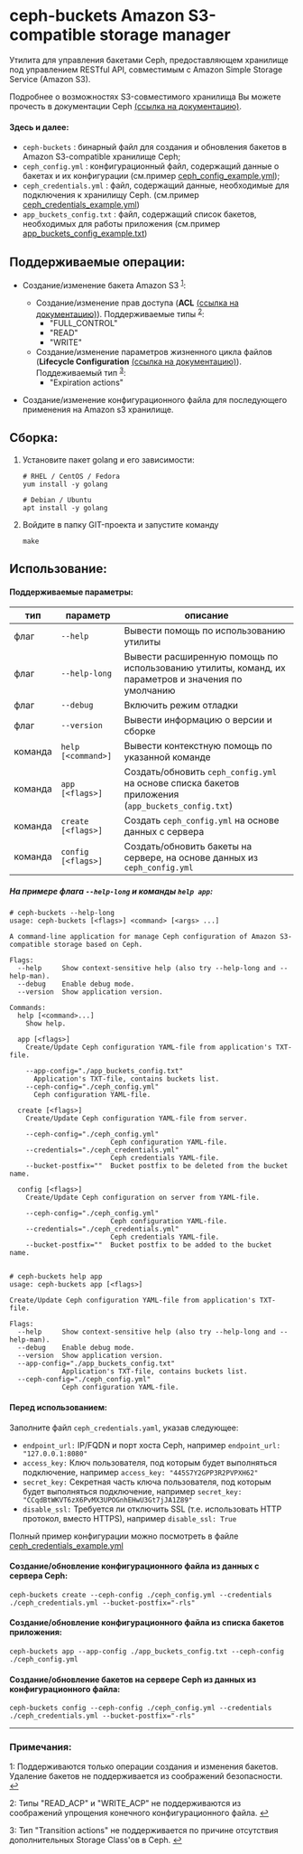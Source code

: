 # ceph-buckets Amazon S3-compatible storage manager

Утилита для управления бакетами Ceph, предоставляющем хранилище под управлением RESTful API, совместимым с Amazon Simple Storage Service (Amazon S3).

Подробнее о возможностях S3-совместимого хранилища Вы можете прочесть в документации Ceph [(ссылка на документацию)](https://docs.ceph.com/en/latest/radosgw/s3/#).

#### Здесь и далее:

- `ceph-buckets`
    : бинарный файл для создания и обновления бакетов в Amazon S3-compatible хранилище Ceph;
- `ceph_config.yml`
    : конфигурационный файл, содержащий данные о бакетах и их конфигурации (см.пример [ceph_config_example.yml](./ceph_config_example.yml));
- `ceph_credentials.yml`
    : файл, содержащий данные, необходимые для подключения к хранилищу Ceph. (см.пример [ceph_credentials_example.yml](./ceph_credentials_example.yml))
- `app_buckets_config.txt`
    : файл, содержащий список бакетов, необходимых для работы приложения (см.пример [app_buckets_config_example.txt](./app_buckets_config_example.txt))

## Поддерживаемые операции:

- Создание/изменение бакета Amazon S3 <sup id="a1">[1](#f1)</sup>:
    - Создание/изменение прав доступа (**ACL** [(ссылка на документацию)](https://docs.aws.amazon.com/AmazonS3/latest/userguide/acl-overview.html#permissions)). Поддерживаемые типы <sup id="a2">[2](#f2)</sup>:
        - "FULL_CONTROL"
        - "READ"
        - "WRITE"
    - Создание/изменение параметров жизненного цикла файлов (**Lifecycle Configuration** [(ссылка на документацию)](https://docs.aws.amazon.com/AmazonS3/latest/userguide/object-lifecycle-mgmt.html)). Поддеживаемый тип <sup id="a3">[3](#f3)</sup>:
        - "Expiration actions"

- Создание/изменение конфигурационного файла для последующего применения на Amazon s3 хранилище.



## Сборка:

1. Установите пакет golang и его зависимости:

    ```
    # RHEL / CentOS / Fedora
    yum install -y golang

    # Debian / Ubuntu
    apt install -y golang
    ```

2. Войдите в папку GIT-проекта и запустите команду 

    ```
    make
    ```

## Использование:

#### Поддерживаемые параметры:

| тип | параметр | описание |
| - | - | - |
| флаг | `--help` | Вывести помощь по использованию утилиты |
| флаг | `--help-long` | Вывести расширенную помощь по использованию утилиты, команд, их параметров и значения по умолчанию |
| флаг | `--debug` | Включить режим отладки |
| флаг | `--version` | Вывести информацию о версии и сборке |
| команда | `help [<command>]` | Вывести контекстную помощь по указанной команде |
| команда | `app [<flags>]` | Создать/обновить `ceph_config.yml` на основе списка бакетов приложения (`app_buckets_config.txt`) |
| команда |  `create [<flags>]` | Создать `ceph_config.yml` на основе данных с сервера |
| команда |  `config [<flags>]` | Создать/обновить бакеты на сервере, на основе данных из `ceph_config.yml` |

##### На примере флага `--help-long` и команды `help app`:

```
# ceph-buckets --help-long
usage: ceph-buckets [<flags>] <command> [<args> ...]

A command-line application for manage Ceph configuration of Amazon S3-compatible storage based on Ceph.

Flags:
  --help     Show context-sensitive help (also try --help-long and --help-man).
  --debug    Enable debug mode.
  --version  Show application version.

Commands:
  help [<command>...]
    Show help.

  app [<flags>]
    Create/Update Ceph configuration YAML-file from application's TXT-file.

    --app-config="./app_buckets_config.txt"  
      Application's TXT-file, contains buckets list.
    --ceph-config="./ceph_config.yml"  
      Ceph configuration YAML-file.

  create [<flags>]
    Create/Update Ceph configuration YAML-file from server.

    --ceph-config="./ceph_config.yml"  
                         Ceph configuration YAML-file.
    --credentials="./ceph_credentials.yml"  
                         Ceph credentials YAML-file.
    --bucket-postfix=""  Bucket postfix to be deleted from the bucket name.

  config [<flags>]
    Create/Update Ceph configuration on server from YAML-file.

    --ceph-config="./ceph_config.yml"  
                         Ceph configuration YAML-file.
    --credentials="./ceph_credentials.yml"  
                         Ceph credentials YAML-file.
    --bucket-postfix=""  Bucket postfix to be added to the bucket name.


# ceph-buckets help app
usage: ceph-buckets app [<flags>]

Create/Update Ceph configuration YAML-file from application's TXT-file.

Flags:
  --help     Show context-sensitive help (also try --help-long and --help-man).
  --debug    Enable debug mode.
  --version  Show application version.
  --app-config="./app_buckets_config.txt"  
             Application's TXT-file, contains buckets list.
  --ceph-config="./ceph_config.yml"  
             Ceph configuration YAML-file.
```

#### Перед использованием:
Заполните файл `ceph_credentials.yaml`, указав следующее:
* `endpoint_url:` IP/FQDN и порт хоста Ceph, например `endpoint_url: "127.0.0.1:8080"`
* `access_key:` Ключ пользователя, под которым будет выполняться подключение, например `access_key: "445S7Y2GPP3R2PVPXH62"`
* `secret_key:` Секретная часть ключа пользователя, под которым будет выполняться подключение, например `secret_key: "CCqdBtWKVT6zX6PvMX3UPOGnhEHwU3Gt7jJA1Z89"`
* `disable_ssl:` Требуется ли отключить SSL (т.е. использовать HTTP протокол, вместо HTTPS), например `disable_ssl: True`

Полный пример конфигурации можно посмотреть в файле [ceph_credentials_example.yml](./ceph_credentials_example.yml)

#### Создание/обновление конфигурационного файла из данных с сервера Ceph:

```
ceph-buckets create --ceph-config ./ceph_config.yml --credentials ./ceph_credentials.yml --bucket-postfix="-rls"
```

#### Создание/обновление конфигурационного файла из списка бакетов приложения:

```
ceph-buckets app --app-config ./app_buckets_config.txt --ceph-config ./ceph_config.yml
```

#### Создание/обновление бакетов на сервере Ceph из данных из конфигурационного файла:

```
ceph-buckets config --ceph-config ./ceph_config.yml --credentials ./ceph_credentials.yml --bucket-postfix="-rls"
```




----
### Примечания:
<a id="f1">1</a>: Поддерживаются только операции создания и изменения бакетов. Удаление бакетов не поддерживается из соображений безопасности. [↩](#a1)

<a id="f2">2</a>: Типы "READ_ACP" и "WRITE_ACP" не поддерживаются из соображений упрощения конечного конфигурационного файла. [↩](#a2)

<a id="f3">3</a>: Тип "Transition actions" не поддерживается по причине отсутствия дополнительных Storage Class'ов в Ceph. [↩](#a3)